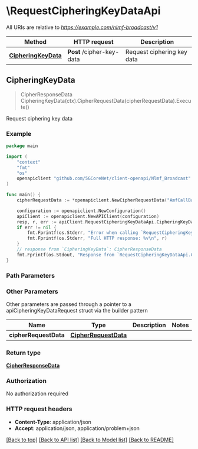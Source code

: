 # \RequestCipheringKeyDataApi

All URIs are relative to *https://example.com/nlmf-broadcast/v1*

Method | HTTP request | Description
------------- | ------------- | -------------
[**CipheringKeyData**](RequestCipheringKeyDataApi.md#CipheringKeyData) | **Post** /cipher-key-data | Request ciphering key data



## CipheringKeyData

> CipherResponseData CipheringKeyData(ctx).CipherRequestData(cipherRequestData).Execute()

Request ciphering key data

### Example

```go
package main

import (
    "context"
    "fmt"
    "os"
    openapiclient "github.com/5GCoreNet/client-openapi/Nlmf_Broadcast"
)

func main() {
    cipherRequestData := *openapiclient.NewCipherRequestData("AmfCallBackURI_example") // CipherRequestData | 

    configuration := openapiclient.NewConfiguration()
    apiClient := openapiclient.NewAPIClient(configuration)
    resp, r, err := apiClient.RequestCipheringKeyDataApi.CipheringKeyData(context.Background()).CipherRequestData(cipherRequestData).Execute()
    if err != nil {
        fmt.Fprintf(os.Stderr, "Error when calling `RequestCipheringKeyDataApi.CipheringKeyData``: %v\n", err)
        fmt.Fprintf(os.Stderr, "Full HTTP response: %v\n", r)
    }
    // response from `CipheringKeyData`: CipherResponseData
    fmt.Fprintf(os.Stdout, "Response from `RequestCipheringKeyDataApi.CipheringKeyData`: %v\n", resp)
}
```

### Path Parameters



### Other Parameters

Other parameters are passed through a pointer to a apiCipheringKeyDataRequest struct via the builder pattern


Name | Type | Description  | Notes
------------- | ------------- | ------------- | -------------
 **cipherRequestData** | [**CipherRequestData**](CipherRequestData.md) |  | 

### Return type

[**CipherResponseData**](CipherResponseData.md)

### Authorization

No authorization required

### HTTP request headers

- **Content-Type**: application/json
- **Accept**: application/json, application/problem+json

[[Back to top]](#) [[Back to API list]](../README.md#documentation-for-api-endpoints)
[[Back to Model list]](../README.md#documentation-for-models)
[[Back to README]](../README.md)

